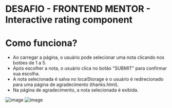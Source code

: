 # DESAFIO - FRONTEND MENTOR - Interactive rating component

# Como funciona?
- Ao carregar a página, o usuário pode selecionar uma nota clicando nos botões de 1 a 5.
- Após escolher a nota, o usuário clica no botão "SUBMIT" para confirmar sua escolha.
- A nota selecionada é salva no localStorage e o usuário é redirecionado para uma página de agradecimento (thanks.html).
- Na página de agradecimento, a nota selecionada é exibida.

![image](https://github.com/user-attachments/assets/e74d8e4d-9436-4bcb-9039-ea2e8339d5d4) ![image](https://github.com/user-attachments/assets/8df5cad2-c1e7-4aba-96be-6c3bcfa5d818)
